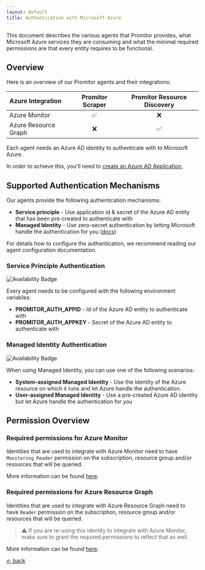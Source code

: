 ```yaml
---
layout: default
title: Authentication with Microsoft Azure
---
```


This document describes the various agents that Promitor provides, what Microsoft Azure services they are consuming and
 what the minimal required permissions are that every entity requires to be functional.

## Overview

Here is an overview of our Promitor agents and their integrations:

| Azure Integration    | Promitor Scraper | Promitor Resource Discovery |
|:---------------------|:----------------:|:---------------------------:|
| Azure Monitor        | ✅               | ❌                         |
| Azure Resource Graph | ❌               | ✅                         |

Each agent needs an Azure AD identity to authenticate with to Microsoft Azure.

In order to achieve this, you'll need to [create an Azure AD Application](https://docs.microsoft.com/en-us/azure/active-directory/develop/howto-create-service-principal-portal#create-an-azure-active-directory-application),

## Supported Authentication Mechanisms

Our agents provide the following authentication mechanisms:

- **Service principle** - Use application id & secret of the Azure AD entity that has been pre-created to authenticate with
- **Managed Identity** - Use zero-secret authentication by letting Microsoft handle the authentication for you ([docs](https://docs.microsoft.com/en-us/azure/active-directory/managed-identities-azure-resources/overview))

For details how to configure the authentication, we recommend reading our agent configuration documentation.

### Service Principle Authentication

![Availability Badge](https://img.shields.io/badge/Available%20Starting-v0.1-green.svg)

Every agent needs to be configured with the following environment variables:

- **PROMITOR_AUTH_APPID** - Id of the Azure AD entity to authenticate with
- **PROMITOR_AUTH_APPKEY** - Secret of the Azure AD entity to authenticate with

### Managed Identity Authentication

![Availability Badge](https://img.shields.io/badge/Available%20Starting-v2.2-green.svg)

When using Managed Identity, you can use one of the following scenarios:

- **System-assigned Managed Identity** - Use the identity of the Azure resource on which it runs and let Azure handle
 the authentication.
- **User-assigned Managed Identity** - Use a pre-created Azure AD identity but let Azure handle the authentication for you

## Permission Overview

### Required permissions for Azure Monitor

Identities that are used to integrate with Azure Monitor need to have `Monitoring Reader` permission on the
subscription, resource group and/or resources that will be queried.

More information can be found [here](https://docs.microsoft.com/en-us/azure/monitoring-and-diagnostics/monitoring-roles-permissions-security).

### Required permissions for Azure Resource Graph

Identities that are used to integrate with Azure Resource Graph need to have `Reader` permission on the
subscription, resource group and/or resources that will be queried.

> ⚠ If you are re-using this identity to integrate with Azure Monitor, make sure to grant the required permissions
 to reflect that as well.

More information can be found [here](https://docs.microsoft.com/en-us/azure/governance/resource-graph/overview#permissions-in-azure-resource-graph).

[&larr; back](/)
